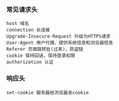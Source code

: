 ### 常见请求头

```
host 域名
connection 长连接
Upgrade-Insecure-Request 升级为HTTPS请求
User-Agent 用户代理，提供系统信息和浏览器信息
Referer 页面跳转处(过来)，防盗链
cookie 保持回话，保持登录权限
authorization 认证
```
### 响应头
```
set-cookie 服务器给浏览器发cookie
```
